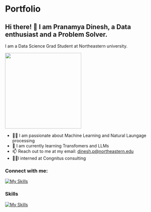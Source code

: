 # Portfolio

## Hi there! 👋 I am Pranamya Dinesh, a Data enthusiast and a Problem Solver. 

I am a Data Science Grad Student at Northeastern university. 

<img src="https://github.com/pranamya18/pranamya18/assets/49710041/2250cb06-f245-4e4f-9c3d-f11eb962df31.gif" width="250" height="250"/> 


- :woman_technologist: I am passionate about Machine Learning and Natural Laungage processing                      
- 🌱 I am currently learning Transfomers and LLMs
- 📫 Reach out to me at my email: dinesh.p@northeastern.edu
- 👩‍💼I interned at Congnitus consulting 

### Connect with me: 
[![My Skills](https://skillicons.dev/icons?i=linkedin)](https://www.linkedin.com/in/pranamya-dinesh/)
                                       
### Skills     

[![My Skills](https://skillicons.dev/icons?i=c,python,r,tensorflow,pytorch,docker,aws,mongodb,mysql,anaconda,atom,vscode,sklearn,github,git,postman,fastapi,latex,notion,qt)](https://skillicons.dev)      
